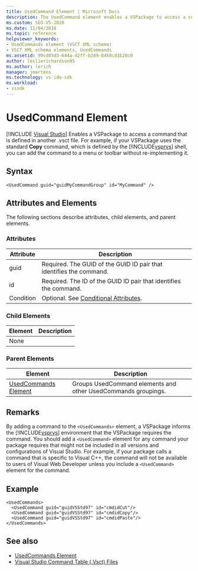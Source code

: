 ```yaml
---
title: UsedCommand Element | Microsoft Docs
description: The UsedCommand element enables a VSPackage to access a command that is defined in another .vsct file.
ms.custom: SEO-VS-2020
ms.date: 11/04/2016
ms.topic: reference
helpviewer_keywords:
- UsedCommands element (VSCT XML schema)
- VSCT XML schema elements, UsedCommands
ms.assetid: 99cd05d3-644a-42ff-b289-8458cd1b20c0
author: leslierichardson95
ms.author: lerich
manager: jmartens
ms.technology: vs-ide-sdk
ms.workload:
- vssdk
---
```

# UsedCommand Element

 [!INCLUDE [Visual Studio](~/includes/applies-to-version/vs-not-mac.md)]
Enables a VSPackage to access a command that is defined in another .vsct file. For example, if your VSPackage uses the standard **Copy** command, which is defined by the [!INCLUDE[vsprvs](../code-quality/includes/vsprvs_md.md)] shell, you can add the command to a menu or toolbar without re-implementing it.

## Syntax

```
<UsedCommand guid="guidMyCommandGroup" id="MyCommand" />
```

## Attributes and Elements
 The following sections describe attributes, child elements, and parent elements.

### Attributes

|Attribute|Description|
|---------------|-----------------|
|guid|Required. The GUID of the GUID ID pair that identifies the command.|
|id|Required. The ID of the GUID ID pair that identifies the command.|
|Condition|Optional. See [Conditional Attributes](../extensibility/vsct-xml-schema-conditional-attributes.md).|

### Child Elements

|Element|Description|
|-------------|-----------------|
|None||

### Parent Elements

|Element|Description|
|-------------|-----------------|
|[UsedCommands Element](../extensibility/usedcommands-element.md)|Groups UsedCommand elements and other UsedCommands groupings.|

## Remarks
 By adding a command to the `<UsedCommands>` element, a VSPackage informs the [!INCLUDE[vsprvs](../code-quality/includes/vsprvs_md.md)] environment that the VSPackage requires the command. You should add a `<UsedCommand>` element for any command your package requires that might not be included in all versions and configurations of Visual Studio. For example, if your package calls a command that is specific to Visual C++, the command will not be available to users of Visual Web Developer unless you include a `<UsedCommand>` element for the command.

## Example

```
<UsedCommands>
  <UsedCommand guid="guidVSStd97" id="cmdidCut"/>
  <UsedCommand guid="guidVSStd97" id="cmdidCopy"/>
  <UsedCommand guid="guidVSStd97" id="cmdidPaste"/>
</UsedCommands>
```

## See also
- [UsedCommands Element](../extensibility/usedcommands-element.md)
- [Visual Studio Command Table (.Vsct) Files](../extensibility/internals/visual-studio-command-table-dot-vsct-files.md)
